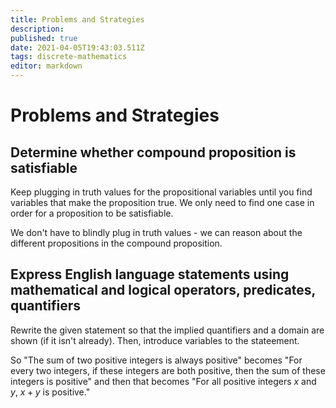 ```yaml
---
title: Problems and Strategies
description: 
published: true
date: 2021-04-05T19:43:03.511Z
tags: discrete-mathematics
editor: markdown
---
```


# Problems and Strategies
## Determine whether compound proposition is satisfiable
Keep plugging in truth values for the propositional variables until you find variables that make the proposition true. We only need to find one case in order for a proposition to be satisfiable. 

We don't have to blindly plug in truth values - we can reason about the different propositions in the compound proposition. 

## Express English language statements using mathematical and logical operators, predicates, quantifiers
Rewrite the given statement so that the implied quantifiers and a domain are shown (if it isn't already). Then, introduce variables to the stateement. 

So "The sum of two positive integers is always positive" becomes "For every two integers, if these integers are both positive, then the sum of these integers is positive" and then that becomes "For all positive integers $x$ and $y$, $x + y$ is positive."